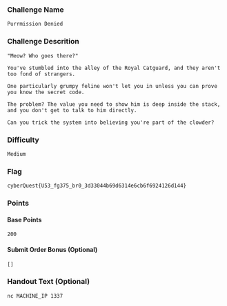 ### Challenge Name
```
Purrmission Denied
```

### Challenge Descrition
```
"Meow? Who goes there?"

You've stumbled into the alley of the Royal Catguard, and they aren't too fond of strangers.

One particularly grumpy feline won't let you in unless you can prove you know the secret code.

The problem? The value you need to show him is deep inside the stack, and you don't get to talk to him directly.

Can you trick the system into believing you're part of the clowder?
```

### Difficulty
```
Medium
```

### Flag
```
cyberQuest{U53_fg375_br0_3d33044b69d6314e6cb6f6924126d144}
```

### Points
#### Base Points
```
200
```

#### Submit Order Bonus (Optional)
```
[]
```

### Handout Text (Optional)
```
nc MACHINE_IP 1337
```
